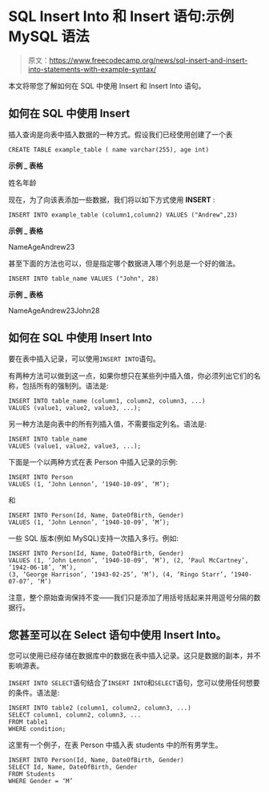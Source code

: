# SQL Insert Into 和 Insert 语句:示例 MySQL 语法

> 原文：<https://www.freecodecamp.org/news/sql-insert-and-insert-into-statements-with-example-syntax/>

本文将带您了解如何在 SQL 中使用 Insert 和 Insert Into 语句。

## 如何在 SQL 中使用 Insert

插入查询是向表中插入数据的一种方式。假设我们已经使用创建了一个表

`CREATE TABLE example_table ( name varchar(255), age int)`

**示例 _ 表格**

姓名年龄

现在，为了向该表添加一些数据，我们将以如下方式使用 **INSERT** :

`INSERT INTO example_table (column1,column2) VALUES ("Andrew",23)`

**示例 _ 表格**

NameAgeAndrew23

甚至下面的方法也可以，但是指定哪个数据进入哪个列总是一个好的做法。

`INSERT INTO table_name VALUES ("John", 28)`

**示例 _ 表格**

NameAgeAndrew23John28

## 如何在 SQL 中使用 Insert Into

要在表中插入记录，可以使用`INSERT INTO`语句。

有两种方法可以做到这一点，如果你想只在某些列中插入值，你必须列出它们的名称，包括所有的强制列。语法是:

```
INSERT INTO table_name (column1, column2, column3, ...)
VALUES (value1, value2, value3, ...); 
```

另一种方法是向表中的所有列插入值，不需要指定列名。语法是:

```
INSERT INTO table_name 
VALUES (value1, value2, value3, ...); 
```

下面是一个以两种方式在表 Person 中插入记录的示例:

```
INSERT INTO Person
VALUES (1, ‘John Lennon’, ‘1940-10-09’, ‘M’); 
```

和

```
INSERT INTO Person(Id, Name, DateOfBirth, Gender)
VALUES (1, ‘John Lennon’, ‘1940-10-09’, ‘M’); 
```

一些 SQL 版本(例如 MySQL)支持一次插入多行。例如:

```
INSERT INTO Person(Id, Name, DateOfBirth, Gender)
VALUES (1, ‘John Lennon’, ‘1940-10-09’, ‘M’), (2, ‘Paul McCartney’, ‘1942-06-18’, ‘M’),
(3, ‘George Harrison’, ‘1943-02-25’, ‘M’), (4, ‘Ringo Starr’, ‘1940-07-07’, ‘M’) 
```

注意，整个原始查询保持不变——我们只是添加了用括号括起来并用逗号分隔的数据行。

## 您甚至可以在 Select 语句中使用 Insert Into。

您可以使用已经存储在数据库中的数据在表中插入记录。这只是数据的副本，并不影响源表。

`INSERT INTO SELECT`语句结合了`INSERT INTO`和`SELECT`语句，您可以使用任何想要的条件。语法是:

```
INSERT INTO table2 (column1, column2, column3, ...)
SELECT column1, column2, column3, ...
FROM table1
WHERE condition; 
```

这里有一个例子，在表 Person 中插入表 students 中的所有男学生。

```
INSERT INTO Person(Id, Name, DateOfBirth, Gender)
SELECT Id, Name, DateOfBirth, Gender
FROM Students
WHERE Gender = ‘M’ 
```